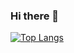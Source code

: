 ### Hi there 👋

[![Top Langs](https://github-readme-stats.vercel.app/api/top-langs/?username=Nigecat&layout=compact&theme=radical)](https://github.com/Nigecat)
